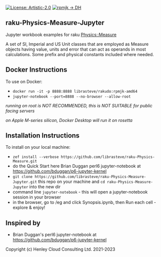 [![License: Artistic-2.0](https://img.shields.io/badge/License-Artistic%202.0-0298c3.svg)](https://opensource.org/licenses/Artistic-2.0)
[![rpmjk -> DH](https://github.com/librasteve/raku-Physics-Measure-Jupyter/actions/workflows/rpmjk-weekly.yaml/badge.svg)](https://github.com/librasteve/raku-Physics-Measure-Jupyter/actions/workflows/rpmjk-weekly.yaml)

## raku-Physics-Measure-Jupyter
Jupyter workbook examples for raku [Physics::Measure](https://github.com/librasteve/raku-Physics-Measure)

A set of SI, Imperial and US Unit classes that are employed as Measure objects having value, units and error that can act as operands in most calculations. Some prefix and physical constants included where needed.

## Docker Instructions
To use on Docker:
- ```docker run -it -p 8888:8888 librasteve/rakudo:rpmjk-amd64```
- ```jupyter-notebook --port=8888 --no-browser --allow-root```

_running on root is NOT RECOMMENDED, this is NOT SUITABLE for public facing servers_

_on Apple M-series silicon, Docker Desktop will run it on rosetta_

## Installation Instructions
To install on your local machine:
- ```zef install --verbose https://github.com/librasteve/raku-Physics-Measure.git```
- do the Quick Start here Brian Duggan perl6 jupyter-notebook at <https://github.com/bduggan/p6-jupyter-kernel>
- ```git clone https://github.com/librasteve/raku-Physics-Measure-Jupyter.git``` this repo on your machine and ```cd raku-Physics-Measure-Jupyter``` into the new dir
- command line ```jupyter-notebook``` - this will open a jupyter-notebook session in your browser
- in the browser, go to /eg and click Synopsis.ipynb, then Run each cell - explore & enjoy!

## Inspired by
* Brian Duggan's perl6 jupyter-notebook at <https://github.com/bduggan/p6-jupyter-kernel>

Copyright (c) Henley Cloud Consulting Ltd. 2021-2023
